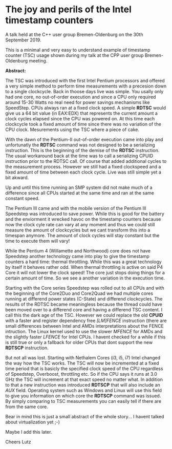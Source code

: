 # The joy and perils of the Intel timestamp counters

A talk held at the C++ user group Bremen-Oldenburg on the 30th September 2019.

This is a minimal and very easy to understand example of timestamp counter (TSC) usage shown during my talk at the CPP user group Bremen-Oldenburg meeting.

**Abstract:**

The TSC was introduced with the first Intel Pentium processors and offered a very simple method to perform time measurements with a precesion down to a single clockcycle. Back in thoose days live was simple. You usally only had one core, no out-of-order execution and since a CPU only required around 15-30 Watts no real need for power savings mechanisms like SpeedStep. CPUs always ran at a fixed clock speed. A simple **RDTSC** would give us a 64 bit value (in EAX:EDX) that represents the current amount a clock cycles elapsed since the CPU was powered on. At this time each clockcycle took a fixed amount of time since there was no variation of the CPU clock. Mesurements using the TSC where a piece of cake.

With the dawn of the Pentium-II out-of-order execution came into play and unfortunatly the **RDTSC** command was not designed to be a serializing instruction. This is the beginning of the demise of the **RDTSC** instruction. The usual workaround back at the time was to call a serializing CPUID instruction prior to the RDTSC call. Of course that added additional cycles to the measurement process. However we still had a fixed clockspeed and a fixed amount of time between each clock cycle. Live was still simple yet a bit akward.

Up and until this time running an SMP system did not make much of a difference since all CPUs started at the same time and ran at the same constant speed.

The Pentium III came and with the mobile version of the Pentium III Speedstep was introduced to save power. While this is good for the battery and the enviorment it wrecked havoc on the timestamp counters because now the clock cyle rate can vary at any moment and thus we could still measure the amount of clockcycles but we cant transform this into a timespan anymore. The amount of clock cycles will stay constant but the time to execute them will vary!

While the Pentium 4 (Willamette and Northwood) core does not have Speedstep another technology came into play to give the timestamp counters a hard time: thermal throttling. While this was a great technology by itself it behaves rather odd. When thermal throttling is active on said P4 Core it will not lower the clock speed! The core just stops doing things for a certain amount of time. So we see a another variation in the execution time.

Starting with the Core series Speedstep was rolled out to all CPUs and with the beginning of the Core2Duo and Core2Quad we had multiple cores running at differend power states (C-State) and differend clockcycles. The results of the RDTSC became meaningless because the thread could have been moved over to a differend core and having a differend TSC content. I call this the dark age of the TSC. However we could replace the old **CPUID** with a faster and register dependency free *[LM]FENCE* instruction (there are small differences between Intel and AMDs interpretations about the FENCE intruction. The Linux kernel used to use the slower *MFENCE* for AMDs and the slightly faster *LFENCE* for Intel CPUs. I havent checked for a while if this is still true or only a fallback for older CPUs that dont support the new **RDTSCP** instruction.

But not all was lost. Starting with Nethalem Cores (i3, i5, i7) Intel changed the way how the TSC works. The TSC will now be incremented at a fixed time period that is basicly the specified clock speed of the CPU regardless of Speedstep, Overboost, throttling etc. So if the CPU says it runs at 3.0 GHz the TSC will increment at that exact speed no matter what. In addition to that a new instruction was introduced **RDTSCP** that will also include an *AUX* field. Operating system such as Windows and Linux will use this field to give you information on which core the **RDTSCP** command was issued. By simply comparing to TSC measurements you can easily tell if there are from the same core.

Bear in mind this is just a small abstract of the whole story... I havent talked about virtualization yet ;-)

Maybe I add this later.

Cheers 
Lutz
